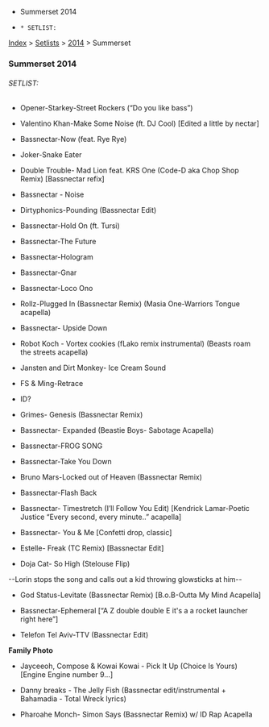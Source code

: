   * Summerset 2014
  *     * SETLIST:

[Index](https://www.reddit.com/r/bassnectar/wiki/index) >
[Setlists](https://www.reddit.com/r/bassnectar/wiki/interactive/setlists) >
[2014](https://www.reddit.com/r/bassnectar/wiki/interactive/setlists/2014) >
Summerset

### Summerset 2014

###### SETLIST:

  * Opener-Starkey-Street Rockers (“Do you like bass”)

  * Valentino Khan-Make Some Noise (ft. DJ Cool) [Edited a little by nectar]

  * Bassnectar-Now (feat. Rye Rye)

  * Joker-Snake Eater

  * Double Trouble- Mad Lion feat. KRS One (Code-D aka Chop Shop Remix) [Bassnectar refix]

  * Bassnectar - Noise

  * Dirtyphonics-Pounding (Bassnectar Edit)

  * Bassnectar-Hold On (ft. Tursi)

  * Bassnectar-The Future

  * Bassnectar-Hologram

  * Bassnectar-Gnar

  * Bassnectar-Loco Ono

  * Rollz-Plugged In (Bassnectar Remix) (Masia One-Warriors Tongue acapella)

  * Bassnectar- Upside Down

  * Robot Koch - Vortex cookies (fLako remix instrumental) (Beasts roam the streets acapella)

  * Jansten and Dirt Monkey- Ice Cream Sound

  * FS & Ming-Retrace

  * ID?

  * Grimes- Genesis (Bassnectar Remix)

  * Bassnectar- Expanded (Beastie Boys- Sabotage Acapella)

  * Bassnectar-FROG SONG

  * Bassnectar-Take You Down

  * Bruno Mars-Locked out of Heaven (Bassnectar Remix)

  * Bassnectar-Flash Back

  * Bassnectar- Timestretch (I’ll Follow You Edit) [Kendrick Lamar-Poetic Justice “Every second, every minute..” acapella]

  * Bassnectar- You & Me [Confetti drop, classic]

  * Estelle- Freak (TC Remix) [Bassnectar Edit]

  * Doja Cat- So High (Stelouse Flip)

\--Lorin stops the song and calls out a kid throwing glowsticks at him--

  * God Status-Levitate (Bassnectar Remix) [B.o.B-Outta My Mind Acapella]

  * Bassnectar-Ephemeral [“A Z double double E it's a a rocket launcher right here”]

  * Telefon Tel Aviv-TTV (Bassnectar Edit)

**Family Photo**

  * Jayceeoh, Compose & Kowai Kowai - Pick It Up (Choice Is Yours) [Engine Engine number 9…]

  * Danny breaks - The Jelly Fish (Bassnectar edit/instrumental + Bahamadia - Total Wreck lyrics)

  * Pharoahe Monch- Simon Says (Bassnectar Remix) w/ ID Rap Acapella

